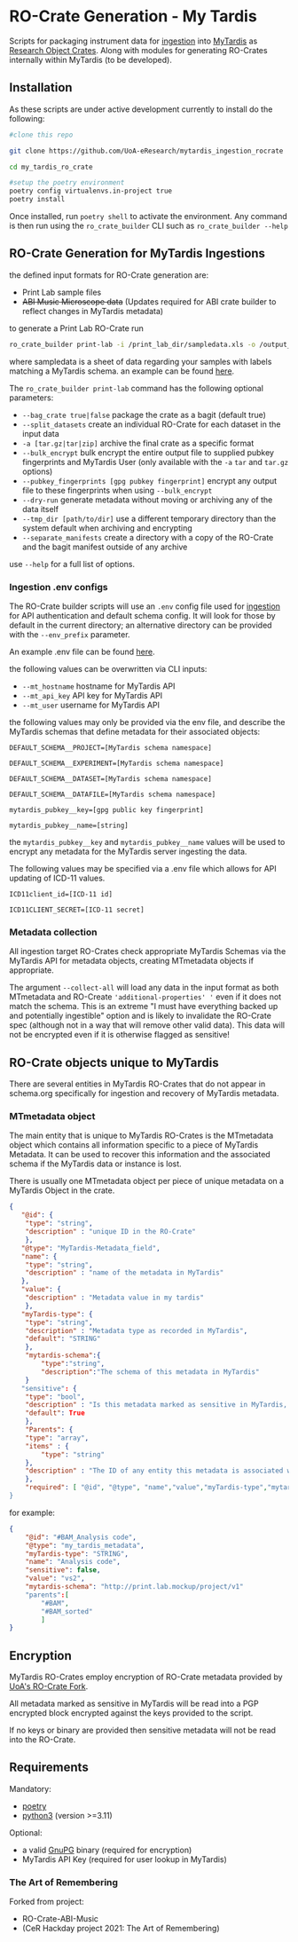 # RO-Crate Generation - My Tardis
Scripts for packaging instrument data for [ingestion](https://github.com/UoA-eResearch/mytardis_ingestion) into [MyTardis](https://github.com/UoA-eResearch/mytardis) as [Research Object Crates](https://w3id.org/ro/crate).
Along with modules for generating RO-Crates internally within MyTardis (to be developed).

## Installation

As these scripts are under active development currently to install do the following:

```sh
#clone this repo

git clone https://github.com/UoA-eResearch/mytardis_ingestion_rocrate

cd my_tardis_ro_crate

#setup the poetry environment
poetry config virtualenvs.in-project true
poetry install
```

Once installed, run `poetry shell` to activate the environment.
Any command is then run using the `ro_crate_builder` CLI such as `ro_crate_builder --help`


## RO-Crate Generation for MyTardis Ingestions
the defined input formats for RO-Crate generation are:


- Print Lab sample files
- ~~ABI Music Microscope data~~ (Updates required for ABI crate builder to reflect changes in MyTardis metadata)

to generate a Print Lab RO-Crate run

```bash
ro_crate_builder print-lab -i /print_lab_dir/sampledata.xls -o /output_crate_location
```

where sampledata is a sheet of data regarding your samples with labels matching a MyTardis schema.
an example can be found [here](tests/examples_for_test/print_lab_test/sampledata.xlsx).

The `ro_crate_builder print-lab` command has the following optional parameters:


- `--bag_crate true|false` package the crate as a bagit (default true)
- `--split_datasets` create an individual RO-Crate for each dataset in the input data
- `-a [tar.gz|tar|zip]` archive the final crate as a specific format
- `--bulk_encrypt` bulk encrypt the entire output file to supplied pubkey fingerprints and MyTardis User (only available with the `-a` `tar` and `tar.gz` options)
- `--pubkey_fingerprints [gpg pubkey fingerprint]` encrypt any output file to these fingerprints when using `--bulk_encrypt`
- `--dry-run` generate metadata without moving or archiving any of the data itself
- `--tmp_dir [path/to/dir]` use a different temporary directory than the system default when archiving and encrypting
- `--separate_manifests` create a directory with a copy of the RO-Crate and the bagit manifest outside of any archive

use `--help` for a full list of options.

### Ingestion .env configs
The RO-Crate builder scripts will use an `.env` config file used for [ingestion](https://github.com/UoA-eResearch/mytardis_ingestion) for API authentication and default schema config. It will look for those by default in the current directory; an alternative directory can be provided with the `--env_prefix` parameter.

An example .env file can be found [here](<example_.env >).

the following values can be overwritten via CLI inputs:
- `--mt_hostname` hostname for MyTardis API
- `--mt_api_key` API key for MyTardis API
- `--mt_user` username for MyTardis API

the following values may only be provided via the env file, and describe the MyTardis schemas that define metadata for their associated objects:
```shell
DEFAULT_SCHEMA__PROJECT=[MyTardis schema namespace]

DEFAULT_SCHEMA__EXPERIMENT=[MyTardis schema namespace]

DEFAULT_SCHEMA__DATASET=[MyTardis schema namespace]

DEFAULT_SCHEMA__DATAFILE=[MyTardis schema namespace]

mytardis_pubkey__key=[gpg public key fingerprint]

mytardis_pubkey__name=[string]
```
the `mytardis_pubkey__key` and `mytardis_pubkey__name` values will be used to encrypt any metadata for the MyTardis server ingesting the data.

The following values may be specified via a .env file which allows for API updating of ICD-11 values.

```shell
ICD11client_id=[ICD-11 id]

ICD11CLIENT_SECRET=[ICD-11 secret]
```

### Metadata collection
All ingestion target RO-Crates check appropriate MyTardis Schemas via the MyTardis API for metadata objects, creating MTmetadata objects if appropriate.


 The argument
`--collect-all` will load any data in the input format as both MTmetadata and RO-Create `'additional-properties' '` even if it does not match the schema.
This is an extreme "I must have everything backed up and potentially ingestible" option and is likely to invalidate the RO-Crate spec (although not in a way that will remove other valid data). This data will not be encrypted even if it is otherwise flagged as sensitive!


## RO-Crate objects unique to MyTardis
There are several entities in MyTardis RO-Crates that do not appear in schema.org specifically for ingestion and recovery of MyTardis metadata.


### MTmetadata object
The main entity that is unique to MyTardis RO-Crates is the MTmetadata object which contains all information specific to a piece of MyTardis Metadata. It can be used to recover this information and the associated schema if the MyTardis data or instance is lost.

There is usually one MTmetadata object per piece of unique metadata on a MyTardis Object in the crate.
```json
{
   "@id": {
   	"type": "string",
   	"description" : "unique ID in the RO-Crate"
	},
   "@type": "MyTardis-Metadata_field",
   "name": {
   	"type": "string",
   	"description" : "name of the metadata in MyTardis"
   },
   "value": {
   	"description" : "Metadata value in my tardis"
	},
   "myTardis-type": {
   	"type": "string",
   	"description" : "Metadata type as recorded in MyTardis",
   	"default": "STRING"
	},
	"mytardis-schema":{
    	"type":"string",
    	"description":"The schema of this metadata in MyTardis"
	}
   "sensitive": {
   	"type": "bool",
   	"description" : "Is this metadata marked as sensitive in MyTardis, used to encrypt metadata",
   	"default": True
	},
	"Parents": {
   	"type": "array",
   	"items" : {
    	"type": "string"
   	},
   	"description" : "The ID of any entity this metadata is associated with in the crate",
	},
	"required": [ "@id", "@type", "name","value","myTardis-type","mytardis-schema ],
}
```
for example:
```json
{
	"@id": "#BAM_Analysis code",
	"@type": "my_tardis_metadata",
	"myTardis-type": "STRING",
	"name": "Analysis code",
	"sensitive": false,
	"value": "vs2",
	"mytardis-schema": "http://print.lab.mockup/project/v1"
	"parents":[
    	"#BAM",
    	"#BAM_sorted"
    	]
}
```
## Encryption
MyTardis RO-Crates employ encryption of RO-Crate metadata provided by [UoA's RO-Crate Fork](https://github.com/UoA-eResearch/ro-crate-py/tree/encrypted-metadata).

All metadata marked as sensitive in MyTardis will be read into a PGP encrypted block encrypted against the keys provided to the script.

If no keys or binary are provided then sensitive metadata will not be read into the RO-Crate.

## Requirements
Mandatory:
- [poetry](https://python-poetry.org/docs/)
- [python3](https://www.python.org/downloads/) (version >=3.11)

Optional:
- a valid [GnuPG](https://www.gnupg.org/download/) binary (required for encryption)
- MyTardis API Key (required for user lookup in MyTardis)


### The Art of Remembering
Forked from project:
* RO-Crate-ABI-Music
* (CeR Hackday project 2021: The Art of Remembering)
